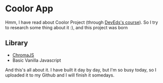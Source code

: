 # Coolor App

Hmm, I have read about Coolor Project (through [DevEds's course](https://developedbyed.com/p/the-creative-javascript-course)).
So I try to research some thing about it :), and this project was born

## Library

- [ChromaJS](https://gka.github.io/chroma.js/)
- Basic Vanilla Javascript

And this's all about it. I have built it day by day, but I'm so busy today, so I uploaded it to my Github and I will finish it somedays.
